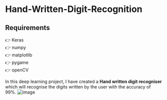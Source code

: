 # Hand-Written-Digit-Recognition

## Requirements 
:point_right: Keras  
:point_right: numpy  
:point_right: matplotlib  
:point_right: pygame  
:point_right: openCV  

In this deep learning project, I have created a **Hand written digit recogniser** which will recognise the digits written by the user with the accuracy of 99%.
![image](https://user-images.githubusercontent.com/89992212/213876861-a246a88e-045b-4d09-aa20-d0c3b17baa30.png)

